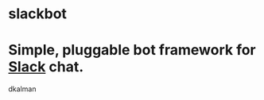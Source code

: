 slackbot
===========
Simple, pluggable bot framework for [Slack](https://www.slack.com) chat.
===========
dkalman
